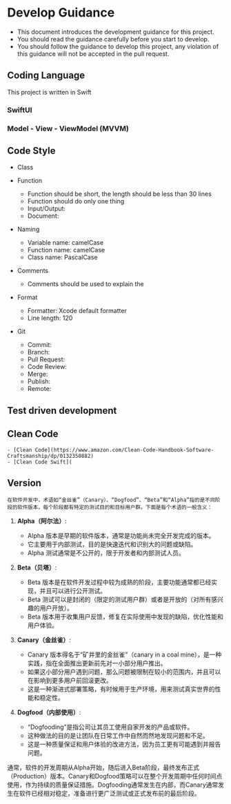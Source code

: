 # Develop Guidance
- This document introduces the development guidance for this project. 
- You should read the guidance carefully before you start to develop. 
- You should follow the guidance to develop this project, any violation of this guidance will not be accepted in the pull request.

## Coding Language
This project is written in Swift
### SwiftUI
    

### Model - View - ViewModel (MVVM)

## Code Style
- Class


- Function
  - Function should be short, the length should be less than 30 lines 
  - Function should do only one thing
  - Input/Output:
  - Document:
  
- Naming
  - Variable name: camelCase
  - Function name: camelCase
  - Class name: PascalCase

- Comments
    - Comments should be used to explain the 

  
- Format
  - Formatter: Xcode default formatter
  - Line length: 120
  
- Git
  - Commit:
  - Branch:
  - Pull Request:
  - Code Review:
  - Merge:
  - Publish:
  - Remote:





## Test driven development


## Clean Code
    - [Clean Code](https://www.amazon.com/Clean-Code-Handbook-Software-Craftsmanship/dp/0132350882)
    - [Clean Code Swift](
    
    
## Version
    在软件开发中，术语如“金丝雀”（Canary）、“Dogfood”、“Beta”和“Alpha”指的是不同阶段的软件版本，每个阶段都有特定的测试目的和目标用户群。下面是每个术语的一般含义：
    
1. **Alpha（阿尔法）**:
   - Alpha 版本是早期的软件版本，通常是功能尚未完全开发完成的版本。
   - 它主要用于内部测试，目的是快速迭代和识别大的问题或缺陷。
   - Alpha 测试通常是不公开的，限于开发者和内部测试人员。

2. **Beta（贝塔）**:
   - Beta 版本是在软件开发过程中较为成熟的阶段，主要功能通常都已经实现，并且可以进行公开测试。
   - Beta 测试可以是封闭的（限定的测试用户群）或者是开放的（对所有感兴趣的用户开放）。
   - Beta 版本用于收集用户反馈，修复在实际使用中发现的缺陷，优化性能和用户体验。

3. **Canary（金丝雀）**:
   - Canary 版本得名于“矿井里的金丝雀”（canary in a coal mine），是一种实践，指在全面推出更新前先对一小部分用户推出。
   - 如果这小部分用户遇到问题，那么问题被限制在较小的范围内，并且可以在影响到更多用户前回滚更改。
   - 这是一种渐进式部署策略，有时候用于生产环境，用来测试真实世界的性能和稳定性。

4. **Dogfood（内部使用）**:
   - “Dogfooding”是指公司让其员工使用自家开发的产品或软件。
   - 这种做法的目的是让团队在日常工作中自然而然地发现问题和不足。
   - 这是一种质量保证和用户体验的改进方法，因为员工更有可能遇到并报告问题。

通常，软件的开发周期从Alpha开始，随后进入Beta阶段，最终发布正式（Production）版本。Canary和Dogfood策略可以在整个开发周期中任何时间点使用，作为持续的质量保证措施。Dogfooding通常发生在内部，而Canary通常发生在软件已经相对稳定，准备进行更广泛测试或正式发布前的最后阶段。
